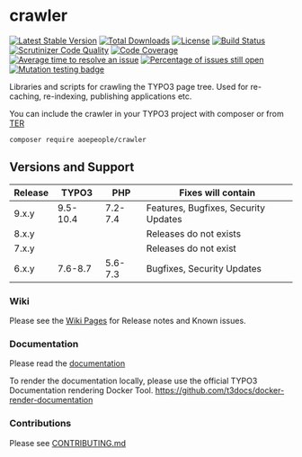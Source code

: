 # crawler
[![Latest Stable Version](https://poser.pugx.org/aoepeople/crawler/v/stable)](https://packagist.org/packages/aoepeople/crawler)
[![Total Downloads](https://poser.pugx.org/aoepeople/crawler/downloads)](https://packagist.org/packages/aoepeople/crawler)
[![License](https://poser.pugx.org/aoepeople/crawler/license)](https://packagist.org/packages/aoepeople/crawler)
[![Build Status](https://travis-ci.org/AOEpeople/crawler.svg?branch=master)](https://travis-ci.org/AOEpeople/crawler)
[![Scrutinizer Code Quality](https://scrutinizer-ci.com/g/AOEpeople/crawler/badges/quality-score.png?b=master)](https://scrutinizer-ci.com/g/AOEpeople/crawler/?branch=master)
[![Code Coverage](https://scrutinizer-ci.com/g/AOEpeople/crawler/badges/coverage.png?b=master)](https://scrutinizer-ci.com/g/AOEpeople/crawler/?branch=master)
[![Average time to resolve an issue](http://isitmaintained.com/badge/resolution/aoepeople/crawler.svg)](http://isitmaintained.com/project/aoepeople/crawler "Average time to resolve an issue")
[![Percentage of issues still open](http://isitmaintained.com/badge/open/aoepeople/crawler.svg)](http://isitmaintained.com/project/aoepeople/crawler "Percentage of issues still open")
[![Mutation testing badge](https://img.shields.io/endpoint?style=flat&url=https%3A%2F%2Fbadge-api.stryker-mutator.io%2Fgithub.com%2FAOEpeople%2Fcrawler%2Fmaster)](https://dashboard.stryker-mutator.io/reports/github.com/AOEpeople/crawler/master)

Libraries and scripts for crawling the TYPO3 page tree. Used for re-caching, re-indexing, publishing applications etc.


You can include the crawler in your TYPO3 project with composer or from [TER](https://extensions.typo3.org)

```shell script
composer require aoepeople/crawler
```

## Versions and Support

| Release  | TYPO3 | PHP   | Fixes will contain
|---|---|---|---|
| 9.x.y  | 9.5-10.4  | 7.2-7.4 |Features, Bugfixes, Security Updates
| 8.x.y  |    |  | Releases do not exists
| 7.x.y  |    |  | Releases do not exist
| 6.x.y  | 7.6-8.7   | 5.6-7.3 | Bugfixes, Security Updates


### Wiki
Please see the [Wiki Pages](https://github.com/AOEpeople/crawler/wiki) for Release notes and Known issues.

### Documentation
Please read the [documentation](https://docs.typo3.org/typo3cms/extensions/crawler/)

To render the documentation locally, please use the official TYPO3 Documentation rendering Docker Tool.
<https://github.com/t3docs/docker-render-documentation>

### Contributions

Please see [CONTRIBUTING.md](https://github.com/AOEpeople/crawler/blob/master/CONTRIBUTING.md)
